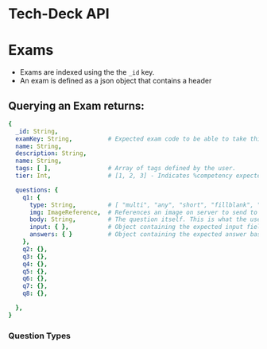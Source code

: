 # Tech-Deck API

# Exams

-  Exams are indexed using the the `_id` key.
-  An exam is defined as a json object that contains a header

## Querying an Exam returns:

```yaml
{
  _id: String,
  examKey: String,          # Expected exam code to be able to take this test. 2FA.
  name: String,
  description: String,
  name: String,
  tags: [ ],                # Array of tags defined by the user.
  tier: Int,                # [1, 2, 3] - Indicates %competency expected to pass exam.

  questions: {
    q1: {
      type: String,         # [ "multi", "any", "short", "fillblank", "arrange" ]
      img: ImageReference,  # References an image on server to send to client as an optional image for this question.
      body: String,         # The question itself. This is what the user responds to with 'answers'.
      input: { },           # Object containing the expected input fields based on question type that user will interact with.
      answers: { }          # Object containing the expected answer based on the input field. This does not apply to short answer, but users can add extra data here if they want to.
    },
    q2: {},
    q3: {},
    q4: {},
    q5: {},
    q6: {},
    q7: {},
    q8: {},

  },
}
```

### Question Types

```yaml

```
